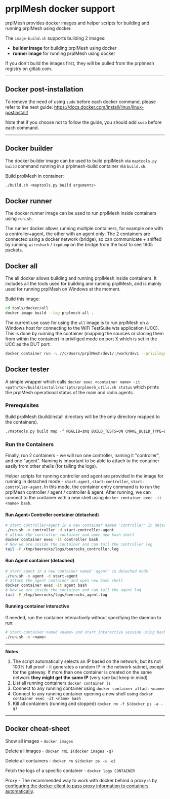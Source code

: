 # prplMesh docker support

prplMesh provides docker images and helper scripts for building and running prplMesh using docker.

The `image-build.sh` supports building 2 images:

- **builder image** for building prplMesh using docker
- **runner image** for running prplMesh using docker

If you don't build the images first, they will be pulled from the prplmesh registry on gitlab.com.

---

## Docker post-installation
To remove the need of using `sudo` before each docker command, please refer to the next guide:
https://docs.docker.com/install/linux/linux-postinstall/

Note that if you choose not to follow the guide, you should add `sudo` before each command.

---

## Docker builder

The docker builder image can be used to build prplMesh via `maptools.py build` command running in a prplmesh-build container via `build.sh`.

Build prplMesh in container:

```bash
./build.sh <maptools.py build arguments>
```

## Docker runner

The docker runner image can be used to run prplMesh inside containers using `run.sh`.

The runner docker allows running multiple containers, for example one with a controller+agent, the other with an agent only:
The 2 containers are connected using a docker network (bridge), so can
communicate + sniffed by running `wireshark` / `tcpdump` on the bridge from the host to see 1905 packets.

## Docker all

The all docker allows building and running prplMesh inside containers. It includes all the tools used for building and running prplMesh, and is mainly used for running prplMesh on Windows at the moment.

Build this image:

```bash
cd tools/docker/all
docker image build --tag prplmesh-all .
```

The current use case for using the `all` image is to run prplMesh on a Windows host for connecting to the WiFi TestSuite wts application (UCC).
This is done by running the container (mapping the sources or cloning them from within the container) in priviliged mode on port X which is set in the UCC as the DUT port:

```bash
docker container run -v //c/Users/prplMesh/dev1/:/work/dev1 --privileged -p 5000:5000 --expose 5000 --name gateway -d --user=0:0 --interactive --tty --entrypoint bash --rm prplmesh-windows
```

## Docker tester

A simple wrapper which calls `docker exec <container name> -it <path/to>/build/install/scripts/prplmesh_utils.sh status` which prints the prplMesh operational status of the main and radio agents.

### Prerequisites

Build prplMesh (build/install directory will be the only directory mapped to the
containers).

```bash
./maptools.py build map -f MSGLIB=zmq BUILD_TESTS=ON CMAKE_BUILD_TYPE=Debug
```

### Run the Containers

Finally, run 2 containers - we will run one controller, naming it "controller", and one "agent".
Naming is important to be able to attach to the container easily from other shells (for tailing the logs).

Helper scripts for running controller and agent are provided in the image for running in detached mode - `start-agent`, `start-controller`, `start-controller-agent`.
In this mode, the container entry command is to run the prplMesh controller / agent / controller & agent.
After running, we can connect to the container with a new shell using `docker container exec -it <name> bash`.

#### Run Agent+Controller container (detached)

```bash
# start controller+agent in a new container named 'controller' in detached mode
./run.sh -n controller -d start-controller-agent
# attach the controller container and open new bash shell
docker container exec -it controller bash
# Now we are inside the container and can tail the controller log
tail -F /tmp/beerocks/logs/beerocks_controller.log
```

#### Run Agent container (detached)

```bash
# start agent in a new container named 'agent' in detached mode
./run.sh -n agent -d start-agent
# attach the agent container and open new bash shell
docker container exec -it agent bash
# Now we are inside the container and can tail the agent log
tail -F /tmp/beerocks/logs/beerocks_agent.log
```

#### Running container interactive

If needed, run the container interactively without specifying the daemon to run:

```bash
# start container named <name> and start interactive session using bash (supplied by the image)
./run.sh -n <name>
```

---

**Notes**

1. The script automatically selects an IP based on the network, but its not 100% full proof - it generates a random IP in the network subnet, except for the gateway. If more than one container is created on the same network **they might get the same IP** (very rare but keep in mind)
2. List all running containers `docker container ls`
3. Connect to any running container using `docker container attach <name>`
4. Connect to any running container opening a new shell using `docker container exec -it <name> bash`
5. Kill all containers (running and stopped) `docker rm -f $(docker ps -a -q)` 

---

## Docker cheat-sheet

Show all images - `docker images`

Delete all images - `docker rmi $(docker images -q)`

Delete all containers - `docker rm $(docker ps -a -q)`

Fetch the logs of a specific container - `docker logs CONTAINER`

Proxy - The recommended way to work with docker behind a proxy is by [configuring the docker client to pass proxy information to containers automatically](https://docs.docker.com/network/proxy/).
